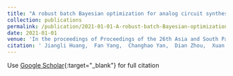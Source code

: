 ```yaml
---
title: "A robust batch Bayesian optimization for analog circuit synthesis via local penalization"
collection: publications
permalink: /publication/2021-01-01-A-robust-batch-Bayesian-optimization-for-analog-circuit-synthesis-via-local-penalization
date: 2021-01-01
venue: 'In the proceedings of Proceedings of the 26th Asia and South Pacific Design Automation Conference'
citation: ' Jiangli Huang,  Fan Yang,  Changhao Yan,  Dian Zhou,  Xuan Zeng, &quot;A robust batch Bayesian optimization for analog circuit synthesis via local penalization.&quot; In the proceedings of Proceedings of the 26th Asia and South Pacific Design Automation Conference, 2021.'
---
```

Use [Google Scholar](https://scholar.google.com/scholar?q=A+robust+batch+Bayesian+optimization+for+analog+circuit+synthesis+via+local+penalization){:target="_blank"} for full citation